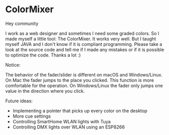 # ColorMixer

Hey community

I work as a web designer and sometimes I need some graded colors. So I made myself a little tool: The ColorMixer.
It works very well. But I taught myself JAVA and I don't know if it is compliant programming.
Please take a look at the source code and tell me if I made any mistakes or if it is possible to optimize the code. Thanks a lot :)

Notice:

The behavior of the fader/slider is different on macOS and Windows/Linux.
On Mac the fader jumps to the place you clicked. This function is more comfortable for the operation.
On Windows/Linux the fader only jumps one value in the direction where you click.


Future ideas:
- Implementing a pointer that picks up every color on the desktop
- More cue settings
- Controlling SmartHome WLAN lights with Tuya
- Controlling DMX lights over WLAN using an ESP8266
